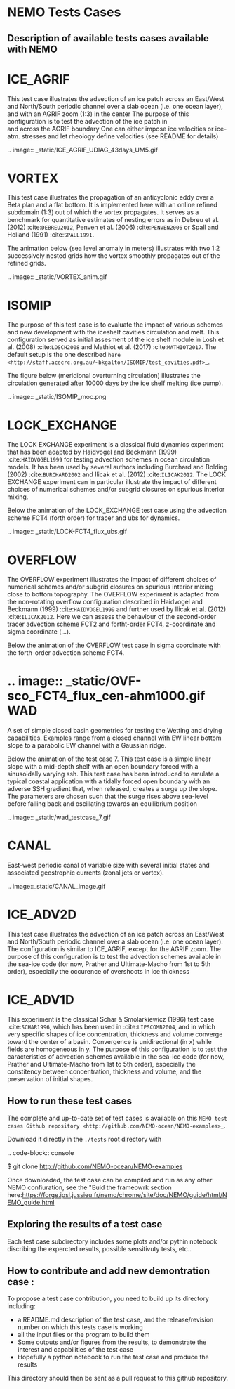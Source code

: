 
# NEMO Tests Cases


## Description of available tests cases available with NEMO

ICE_AGRIF
=========
  
  This test case illustrates the advection of an ice patch across an East/West and North/South periodic channel
  over a slab ocean (i.e. one ocean layer), and with an AGRIF zoom (1:3) in the center
  The purpose of this configuration is to test the advection of the ice patch in  
  and across the AGRIF boundary
  One can either impose ice velocities or ice-atm. stresses and let rheology define velocities
  (see README for details)

  .. image:: _static/ICE_AGRIF_UDIAG_43days_UM5.gif

VORTEX
======
  
  This test case illustrates the propagation of an anticyclonic eddy over a Beta plan and a flat bottom.
  It is implemented here with an online refined subdomain (1:3) out of which the vortex propagates.
  It serves as a benchmark for quantitative estimates of nesting errors as in Debreu et al. (2012) :cite:`DEBREU2012`,
  Penven et al. (2006) :cite:`PENVEN2006` or Spall and Holland (1991) :cite:`SPALL1991`.
  
  The animation below (sea level anomaly in meters) illustrates with two 1:2 successively nested grids how
  the vortex smoothly propagates out of the refined grids.
  
  .. image:: _static/VORTEX_anim.gif

ISOMIP
======

  The purpose of this test case is to evaluate the impact of various schemes and new development with the iceshelf cavities circulation and melt.
  This configuration served as initial assesment of the ice shelf module in Losh et al. (2008) :cite:`LOSCH2008` and Mathiot et al. (2017) :cite:`MATHIOT2017`. 
  The default setup is the one described `here <http://staff.acecrc.org.au/~bkgalton/ISOMIP/test_cavities.pdf>`_.
  
  The figure below (meridional overturning circulation) illustrates the circulation generated after 10000 days by the ice shelf melting (ice pump).

  .. image:: _static/ISOMIP_moc.png

LOCK_EXCHANGE
=============

  The LOCK EXCHANGE experiment is a classical fluid dynamics experiment that has been adapted
  by Haidvogel and Beckmann (1999) :cite:`HAIDVOGEL1999` for testing advection schemes in ocean circulation models.
  It has been used by several authors including Burchard and Bolding (2002) :cite:`BURCHARD2002` and Ilicak et al. (2012) :cite:`ILICAK2012`.
  The LOCK EXCHANGE experiment can in particular illustrate the impact of different choices of numerical schemes 
  and/or subgrid closures on spurious interior mixing.

  Below the animation of the LOCK_EXCHANGE test case using the advection scheme FCT4 (forth order) for tracer and ubs for dynamics.

  .. image:: _static/LOCK-FCT4_flux_ubs.gif

OVERFLOW
========

  The OVERFLOW experiment illustrates the impact of different choices of numerical schemes 
  and/or subgrid closures on spurious interior mixing close to bottom topography. 
  The OVERFLOW experiment is adapted from the non-rotating overflow configuration described 
  in Haidvogel and Beckmann (1999) :cite:`HAIDVOGEL1999` and further used by Ilicak et al. (2012) :cite:`ILICAK2012`.
  Here we can assess the behaviour of the second-order tracer advection scheme FCT2 and fortht-order FCT4, z-coordinate and sigma coordinate (...).

  Below the animation of the OVERFLOW test case in sigma coordinate with the forth-order advection scheme FCT4.

  .. image:: _static/OVF-sco_FCT4_flux_cen-ahm1000.gif
WAD
===

  A set of simple closed basin geometries for testing the Wetting and drying capabilities. 
  Examples range from a closed channel with EW linear bottom slope to a parabolic EW channel with a Gaussian ridge.
  
  Below the animation of the test case 7. This test case is a simple linear slope with a mid-depth shelf with an open boundary forced with a sinusoidally varying ssh.
  This test case has been introduced to emulate a typical coastal application with a tidally forced open boundary with an adverse SSH gradient that, when released, creates a surge up the slope.
  The parameters are chosen such that the surge rises above sea-level before falling back and oscillating towards an equilibrium position

  .. image:: _static/wad_testcase_7.gif

CANAL
=====

  East-west periodic canal of variable size with several initial states and associated geostrophic currents (zonal jets or vortex).

  .. image::_static/CANAL_image.gif

ICE_ADV2D
=========
  
  This test case illustrates the advection of an ice patch across an East/West and North/South periodic channel
  over a slab ocean (i.e. one ocean layer).
  The configuration is similar to ICE_AGRIF, except for the AGRIF zoom.
  The purpose of this configuration is to test the advection schemes available in the sea-ice code
  (for now, Prather and Ultimate-Macho from 1st to 5th order),
  especially the occurence of overshoots in ice thickness
  

ICE_ADV1D
=========
  
  This experiment is the classical Schar & Smolarkiewicz (1996) test case :cite:`SCHAR1996`,
  which has been used in :cite:`LIPSCOMB2004`,
  and in which very specific shapes of ice concentration, thickness and volume converge toward the center of a basin.
  Convergence is unidirectional (in x) while fields are homogeneous in y.
  The purpose of this configuration is to test the caracteristics of advection schemes available in the sea-ice code
  (for now, Prather and Ultimate-Macho from 1st to 5th order),
  especially the constitency between concentration, thickness and volume, and the preservation of initial shapes.  
## How to run these test cases 
The complete and up-to-date set of test cases is available on this
`NEMO test cases Github repository <http://github.com/NEMO-ocean/NEMO-examples>`_.

Download it directly in the ``./tests`` root directory with

.. code-block:: console

   $ git clone http://github.com/NEMO-ocean/NEMO-examples

Once downloaded, the test case can be compiled and run as any other NEMO confiuration, see the "Buid the frameowrk section here:https://forge.ipsl.jussieu.fr/nemo/chrome/site/doc/NEMO/guide/html/NEMO_guide.html

## Exploring the results of a test case
Each test case subdirectory includes some plots and/or pythin notebook discribing the expercted results, possible sensitivuty tests, etc..

## How to contribute and add new demontration case :
To propose a test case contribution, you need to build up its directory including:
* a README.md description of the test case, and the release/revision number on which this tests case is working
* all the input files or the program to build them
* Some outputs and/or figures from the results, to demonstrate the interest and capabilities of the test case
* Hopefully a python notebook to run the test case and produce the results

This directory should then be sent as a pull request to this github repository.



